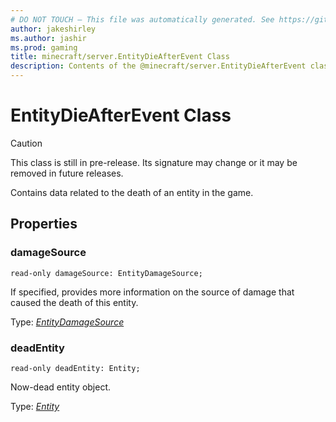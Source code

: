 ```yaml
---
# DO NOT TOUCH — This file was automatically generated. See https://github.com/mojang/minecraftapidocsgenerator to modify descriptions, examples, etc.
author: jakeshirley
ms.author: jashir
ms.prod: gaming
title: minecraft/server.EntityDieAfterEvent Class
description: Contents of the @minecraft/server.EntityDieAfterEvent class.
---
```

# EntityDieAfterEvent Class

> [!CAUTION]
> This class is still in pre-release.  Its signature may change or it may be removed in future releases.

Contains data related to the death of an entity in the game.

## Properties

### **damageSource**
`read-only damageSource: EntityDamageSource;`

If specified, provides more information on the source of damage that caused the death of this entity.

Type: [*EntityDamageSource*](EntityDamageSource.md)

### **deadEntity**
`read-only deadEntity: Entity;`

Now-dead entity object.

Type: [*Entity*](Entity.md)
